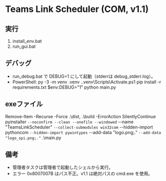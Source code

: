 # Teams Link Scheduler (COM, v1.1)

## 実行
1. install_env.bat
2. run_gui.bat

## デバッグ
- run_debug.bat で DEBUG=1 にして起動（stderrは debug_stderr.log）。
- PowerShell:
  py -3 -m venv .venv
  .\.venv\Scripts\Activate.ps1
  pip install -r requirements.txt
  $env:DEBUG="1"
  python main.py

## exeファイル
Remove-Item -Recurse -Force .\dist, .\build -ErrorAction SilentlyContinue
pyinstaller `
  --noconfirm --clean --onefile --windowed `
  --name "TeamsLinkScheduler" `
  --collect-submodules win32com `
  --hidden-import pythoncom `
  --hidden-import pywintypes `
  --add-data "logo.png;." `
  --add-data "logo_spi.png;." `
  .\main.py


## 備考
- 管理者タスクは管理者で起動したシェルから実行。
- エラー 0x8007007B はパス不正。v1.1 は絶対パスの cmd.exe を使用。
